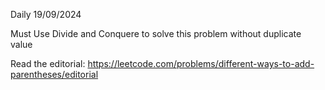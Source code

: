 Daily 19/09/2024

Must Use Divide and Conquere to solve this problem without duplicate value

Read the editorial:
https://leetcode.com/problems/different-ways-to-add-parentheses/editorial
